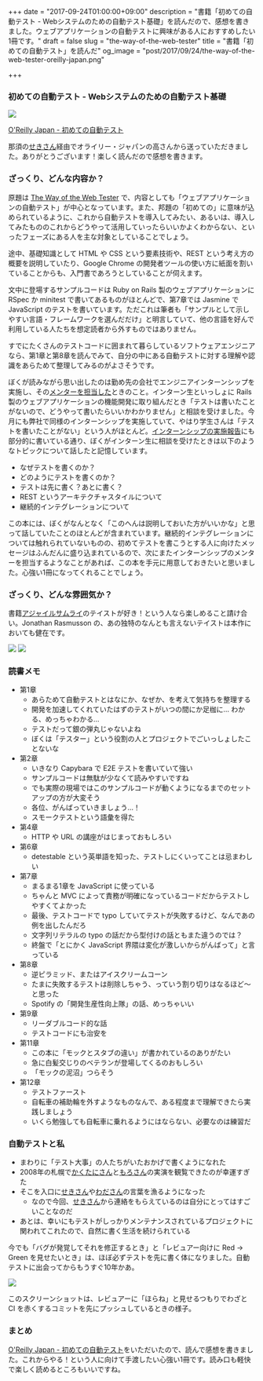 +++
date = "2017-09-24T01:00:00+09:00"
description = "書籍「初めての自動テスト - Webシステムのための自動テスト基礎」を読んだので、感想を書きました。ウェブアプリケーションの自動テストに興味がある人におすすめしたい1冊です。"
draft = false
slug = "the-way-of-the-web-tester"
title = "書籍「初めての自動テスト」を読んだ"
og_image = "post/2017/09/24/the-way-of-the-web-tester-oreilly-japan.png"

+++

### 初めての自動テスト - Webシステムのための自動テスト基礎

<img src="/post/2017/09/24/the-way-of-the-web-tester-oreilly-japan.png" />

<a href="https://www.oreilly.co.jp/books/9784873118161/">O'Reilly Japan - 初めての自動テスト</a>

那須の<a href="https://twitter.com/m_seki">せきさん</a>経由でオライリー・ジャパンの高さんから送っていただきました。ありがとうございます！楽しく読んだので感想を書きます。

### ざっくり、どんな内容か？

原題は <a href="https://pragprog.com/book/jrtest/the-way-of-the-web-tester">The Way of the Web Tester</a> で、内容としても「ウェブアプリケーションの自動テスト」が中心となっています。また、邦題の「初めての」に意味が込められているように、これから自動テストを導入してみたい、あるいは、導入してみたもののこれからどうやって活用していったらいいかよくわからない、といったフェーズにある人を主な対象としていることでしょう。

途中、基礎知識として HTML や CSS という要素技術や、REST という考え方の概要を説明していたり、Google Chrome の開発者ツールの使い方に紙面を割いていることからも、入門書であろうとしていることが伺えます。

文中に登場するサンプルコードは Ruby on Rails 製のウェブアプリケーションに RSpec か minitest で書いてあるものがほとんどで、第7章では Jasmine で JavaScript のテストを書いています。ただこれは筆者も「サンプルとして示しやすい言語・フレームワークを選んだだけ」と明言していて、他の言語を好んで利用している人たちを想定読者から外すものではありません。

すでにたくさんのテストコードに囲まれて暮らしているソフトウェアエンジニアなら、第1章と第8章を読んでみて、自分の中にある自動テストに対する理解や認識をあらためて整理してみるのがよさそうです。

ぼくが読みながら思い出したのは勤め先の会社でエンジニアインターンシップを実施し、その<a href="https://tech.pepabo.com/2016/03/18/intership-for-engineers/">メンターを担当した</a>ときのこと。インターン生といっしょに Rails 製のウェブアプリケーションの機能開発に取り組んだとき「テストは書いたことがないので、どうやって書いたらいいかわかりません」と相談を受けました。今月にも弊社で同様のインターンシップを実施していて、やはり学生さんは「テストを書いたことがない」という人がほとんど。<a href="https://tech.pepabo.com/2016/03/18/intership-for-engineers/">インターンシップの実施報告</a>にも部分的に書いている通り、ぼくがインターン生に相談を受けたときは以下のようなトピックについて話したと記憶しています。

- なぜテストを書くのか？
- どのようにテストを書くのか？
- テストは先に書く？あとに書く？
- REST というアーキテクチャスタイルについて
- 継続的インテグレーションについて

この本には、ぼくがなんとなく「このへんは説明しておいた方がいいかな」と思って話していたことのほとんどが含まれています。継続的インテグレーションについては触れられていないものの、初めてテストを書こうとする人に向けたメッセージはふんだんに盛り込まれているので、次にまたインターンシップのメンターを担当するようなことがあれば、この本を手元に用意しておきたいと思いました。心強い1冊になってくれることでしょう。

### ざっくり、どんな雰囲気か？

書籍<a href="http://shop.ohmsha.co.jp/shopdetail/000000001901/">アジャイルサムライ</a>のテイストが好き！という人なら楽しめること請け合い。Jonathan Rasmusson の、あの独特のなんとも言えないテイストは本作においても健在です。

<img src="/post/2017/09/24/the-way-of-the-web-tester-photo-1.jpg" />

<img src="/post/2017/09/24/the-way-of-the-web-tester-photo-2.jpg" />

### 読書メモ

- 第1章
  - あらためて自動テストとはなにか、なぜか、を考えて気持ちを整理する
  - 開発を加速してくれていたはずのテストがいつの間にか足枷に… わかる、めっちゃわかる…
  - テストだって銀の弾丸じゃないよね
  - ぼくは「テスター」という役割の人とプロジェクトでごいっしょしたことないな
- 第2章
  - いきなり Capybara で E2E テストを書いていて強い
  - サンプルコードは無駄が少なくて読みやすいですね
  - でも実際の現場ではこのサンプルコードが動くようになるまでのセットアップの方が大変そう
  - 各位、がんばっていきましょう…！
  - スモークテストという語彙を得た
- 第4章
  - HTTP や URL の講座がはじまっておもしろい
- 第6章
  - detestable という英単語を知った、テストしにくいってことは忌まわしい
- 第7章
  - まるまる1章を JavaScript に使っている
  - ちゃんと MVC によって責務が明確になっているコードだからテストしやすくてよかった
  - 最後、テストコードで typo していてテストが失敗するけど、なんであの例を出したんだろ
  - 文字列リテラルの typo の話だから型付けの話ともまた違うのでは？
  - 終盤で「とにかく JavaScript 界隈は変化が激しいからがんばって」と言っている
- 第8章
  - 逆ピラミッド、またはアイスクリームコーン
  - たまに失敗するテストは削除しちゃう、っていう割り切りはなるほど〜と思った
  - Spotify の「開発生産性向上隊」の話、めっちゃいい
- 第9章
  - リーダブルコード的な話
  - テストコードにも治安を
- 第11章
  - この本に「モックとスタブの違い」が書かれているのありがたい
  - 急に白髪交じりのベテランが登場してくるのおもしろい
  - 「モックの泥沼」つらそう
- 第12章
  - テストファースト
  - 自転車の補助輪を外すようなものなんで、ある程度まで理解できたら実践しましょう
  - いくら勉強しても自転車に乗れるようにはならない、必要なのは練習だ

### 自動テストと私

- まわりに「テスト大事」の人たちがいたおかげで書くようになれた
- 2008年の札幌で<a href="https://twitter.com/kakutani">かくたにさん</a>と<a href="https://twitter.com/moro">もろさん</a>の実演を観覧できたのが幸運すぎた
- そこを入口に<a href="https://twitter.com/m_seki">せきさん</a>や<a href="https://twitter.com/t_wada">わださん</a>の言葉を漁るようになった
  - なので今回、<a href="https://twitter.com/m_seki">せきさん</a>から連絡をもらえているのは自分にとってはすごいことなのだ
- あとは、幸いにもテストがしっかりメンテナンスされているプロジェクトに関われてこれたので、自然に書く生活を続けられている

今でも「バグが発覚してそれを修正するとき」と「レビュアー向けに Red → Green を見せたいとき」は、ほぼ必ずテストを先に書く体になりました。自動テストに出会ってからもうすぐ10年かあ。

<img src="/post/2017/09/24/the-way-of-the-web-tester-and-me.png" />

このスクリーンショットは、レビュアーに「ほらね」と見せるつもりでわざと CI を赤くするコミットを先にプッシュしているときの様子。

### まとめ

<a href="https://www.oreilly.co.jp/books/9784873118161/">O'Reilly Japan - 初めての自動テスト</a>をいただいたので、読んで感想を書きました。これからやる！という人に向けて手渡したい心強い1冊です。読み口も軽快で楽しく読めるところもいいですね。
